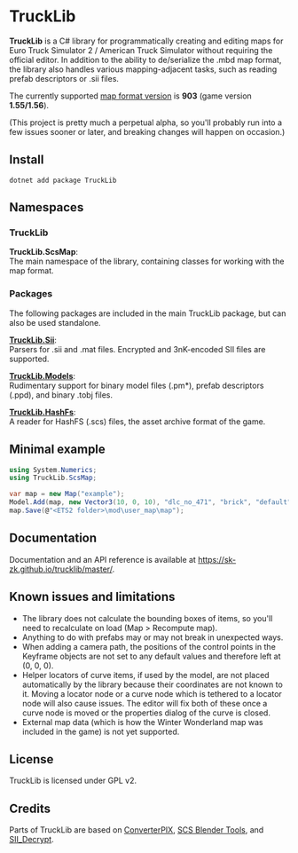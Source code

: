 # TruckLib
**TruckLib** is a C# library for programmatically creating and editing maps for Euro Truck Simulator 2 / American Truck Simulator
without requiring the official editor.
In addition to the ability to de/serialize the .mbd map format, the library also handles various mapping-adjacent tasks,
such as reading prefab descriptors or .sii files.

The currently supported [map format version](https://github.com/sk-zk/map-docs/wiki/Map-format-version) is **903** (game version **1.55/1.56**).

(This project is pretty much a perpetual alpha, so you'll probably run into a few issues sooner or later, and breaking changes will happen on occasion.)

## Install
```
dotnet add package TruckLib
```

## Namespaces
### TruckLib
**TruckLib.ScsMap**:  
The main namespace of the library, containing classes for working with the map format.

### Packages
The following packages are included in the main TruckLib package, but can also be used standalone.

**[TruckLib.Sii](https://github.com/sk-zk/TruckLib.Sii)**:  
Parsers for .sii and .mat files. Encrypted and 3nK-encoded SII files are supported.

**[TruckLib.Models](https://github.com/sk-zk/TruckLib.Models)**:  
Rudimentary support for binary model files (.pm\*), prefab descriptors (.ppd), and binary .tobj files.

**[TruckLib.HashFs](https://github.com/sk-zk/TruckLib.HashFs)**:  
A reader for HashFS (.scs) files, the asset archive format of the game.

## Minimal example
```csharp
using System.Numerics;
using TruckLib.ScsMap;

var map = new Map("example");
Model.Add(map, new Vector3(10, 0, 10), "dlc_no_471", "brick", "default");
map.Save(@"<ETS2 folder>\mod\user_map\map");
```

## Documentation
Documentation and an API reference is available at https://sk-zk.github.io/trucklib/master/.

## Known issues and limitations
* The library does not calculate the bounding boxes of items, so you'll need to recalculate on load (Map&nbsp;>&nbsp;Recompute map).
* Anything to do with prefabs may or may not break in unexpected ways.
* When adding a camera path, the positions of the control points in the Keyframe objects are not set to any default values
  and therefore left at (0, 0, 0).
* Helper locators of curve items, if used by the model, are not placed automatically by the library because their 
  coordinates are not known to it. Moving a locator node or a curve node which is tethered to a locator node will also cause issues.
  The editor will fix both of these once a curve node is moved or the properties dialog of the curve is closed.
* External map data (which is how the Winter Wonderland map was included in the game) is not yet supported.

## License
TruckLib is licensed under GPL v2.

## Credits
Parts of TruckLib are based on [ConverterPIX](https://github.com/mwl4/ConverterPIX), 
[SCS Blender Tools](https://github.com/SCSSoftware/BlenderTools/), and [SII_Decrypt](https://github.com/TheLazyTomcat/SII_Decrypt).
